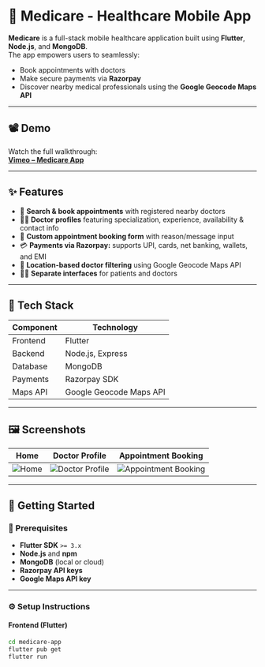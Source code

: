 # 🏥 Medicare - Healthcare Mobile App

**Medicare** is a full-stack mobile healthcare application built using **Flutter**, **Node.js**, and **MongoDB**.  
The app empowers users to seamlessly:

- Book appointments with doctors  
- Make secure payments via **Razorpay**  
- Discover nearby medical professionals using the **Google Geocode Maps API**

---

## 📽️ Demo

Watch the full walkthrough:  
[**Vimeo – Medicare App**](https://vimeo.com/1103574547?share=copy)

---

## ✨ Features

- 🔎 **Search & book appointments** with registered nearby doctors  
- 👨‍⚕️ **Doctor profiles** featuring specialization, experience, availability & contact info  
- 📝 **Custom appointment booking form** with reason/message input  
- 💳 **Payments via Razorpay:** supports UPI, cards, net banking, wallets, and EMI  
- 📍 **Location-based doctor filtering** using Google Geocode Maps API  
- 🧑‍⚕️ **Separate interfaces** for patients and doctors  

---

## 🧰 Tech Stack

| Component   | Technology               |
|-------------|--------------------------|
| Frontend    | Flutter                  |
| Backend     | Node.js, Express         |
| Database    | MongoDB                  |
| Payments    | Razorpay SDK             |
| Maps API    | Google Geocode Maps API  |

---

## 🖼️ Screenshots

| Home | Doctor Profile | Appointment Booking |
|------|----------------|---------------------|
| ![Home](https://github.com/user-attachments/assets/05f9ca9e-0db0-4188-b8f4-80299808cb9c) | ![Doctor Profile](https://github.com/user-attachments/assets/5b7272e7-a4c6-481c-a1ba-66b7dc035c3a) | ![Appointment Booking](https://github.com/user-attachments/assets/fc14ad07-15fd-4cac-a20a-54a592ffd833) |

---

## 🚀 Getting Started

### 🔧 Prerequisites

- **Flutter SDK** `>= 3.x`
- **Node.js** and **npm**
- **MongoDB** (local or cloud)
- **Razorpay API keys**
- **Google Maps API key**

---

### ⚙️ Setup Instructions

#### Frontend (Flutter)

```bash
cd medicare-app
flutter pub get
flutter run



 






